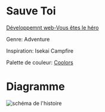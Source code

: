 # Sauve Toi
  [Développemnt web-Vous êtes le héro](https://smnarnold.com/projets/vous-etes-le-heros)
  
  Genre: Adventure
  
  Inspiration: Isekai Campfire
  
  Palette de couleur: [Coolors](https://coolors.co/palette/ccd5ae-e9edc9-fefae0-faedcd-d4a373)
# Diagramme
![schéma de l'histoire]()
